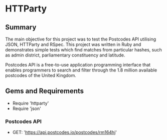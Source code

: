 # HTTParty

## Summary
The main objective for this project was to test the Postcodes API utilising JSON, HTTParty and RSpec. This project was written in Ruby and demonstrates simple tests which find matches from particular hashes, such as admin district, parliamentary constituency and latitude.

Postcodes API is a free-to-use application programming interface that enables programmers to search and filter through the 1.8 million available postcodes of the United Kingdom.

## Gems and Requirements
* Require 'httparty'
* Require 'json'

### Postcodes API
* GET: 'https://api.postcodes.io/postcodes/rm164hj'
